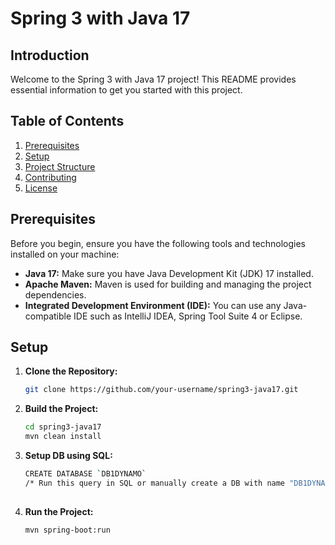 # Spring 3 with Java 17

## Introduction

Welcome to the Spring 3 with Java 17 project! This README provides essential information to get you started with this project.

## Table of Contents

1. [Prerequisites](#prerequisites)
2. [Setup](#setup)
3. [Project Structure](#project-structure)
5. [Contributing](#contributing)
6. [License](#license)

## Prerequisites

Before you begin, ensure you have the following tools and technologies installed on your machine:

- **Java 17:** Make sure you have Java Development Kit (JDK) 17 installed.
- **Apache Maven:** Maven is used for building and managing the project dependencies.
- **Integrated Development Environment (IDE):** You can use any Java-compatible IDE such as IntelliJ IDEA, Spring Tool Suite 4 or Eclipse.

## Setup

1. **Clone the Repository:**
   ```bash
   git clone https://github.com/your-username/spring3-java17.git

2. **Build the Project:**
   ```bash
   cd spring3-java17
   mvn clean install

3. **Setup DB using SQL:**
   ```bash
   CREATE DATABASE `DB1DYNAMO`
   /* Run this query in SQL or manually create a DB with name "DB1DYNAMO" */
 
4. **Run the Project:**
   ```bash
   mvn spring-boot:run
